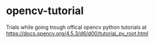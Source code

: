 # opencv-tutorial

Trials while going trough offical opencv python tutorials at https://docs.opencv.org/4.5.3/d6/d00/tutorial_py_root.html
